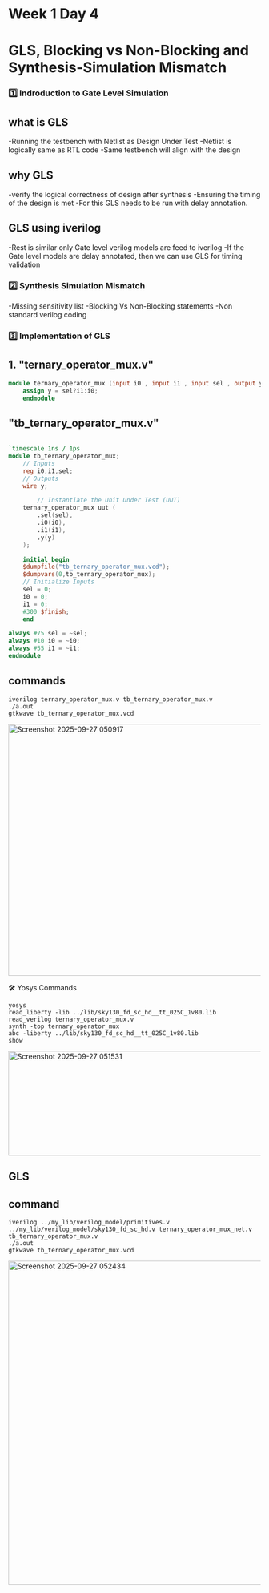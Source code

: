 # Week 1  Day 4

# GLS, Blocking vs Non-Blocking and Synthesis-Simulation Mismatch

### 1️⃣ Indroduction to Gate Level Simulation

## what is GLS
 -Running the testbench with Netlist as Design Under Test
 -Netlist is logically same as RTL code
  -Same testbench will align with the design
## why GLS
 -verify the logical correctness of design after synthesis
 -Ensuring the timing of the design is met
  -For this GLS needs to be run with delay annotation.
## GLS using iverilog
 -Rest is similar only Gate level verilog models are feed to iverilog
 -If the Gate level models are delay annotated, then we can use GLS for timing validation

### 2️⃣ Synthesis Simulation Mismatch
-Missing sensitivity list
-Blocking Vs Non-Blocking statements
-Non standard verilog coding


### 3️⃣ Implementation of GLS

## 1️. "ternary_operator_mux.v"
```verilog
module ternary_operator_mux (input i0 , input i1 , input sel , output y);
	assign y = sel?i1:i0;
	endmodule
```

## "tb_ternary_operator_mux.v"
```verilog

`timescale 1ns / 1ps
module tb_ternary_operator_mux;
	// Inputs
	reg i0,i1,sel;
	// Outputs
	wire y;

        // Instantiate the Unit Under Test (UUT)
	ternary_operator_mux uut (
		.sel(sel),
		.i0(i0),
		.i1(i1),
		.y(y)
	);

	initial begin
	$dumpfile("tb_ternary_operator_mux.vcd");
	$dumpvars(0,tb_ternary_operator_mux);
	// Initialize Inputs
	sel = 0;
	i0 = 0;
	i1 = 0;
	#300 $finish;
	end

always #75 sel = ~sel;
always #10 i0 = ~i0;
always #55 i1 = ~i1;
endmodule
```
## commands
```
iverilog ternary_operator_mux.v tb_ternary_operator_mux.v
./a.out
gtkwave tb_ternary_operator_mux.vcd
```

<img width="1848" height="503" alt="Screenshot 2025-09-27 050917" src="https://github.com/user-attachments/assets/e32d20b7-8bff-4f6a-a9c9-1f70f9c1976a" />


🛠️ Yosys Commands
```
yosys
read_liberty -lib ../lib/sky130_fd_sc_hd__tt_025C_1v80.lib
read_verilog ternary_operator_mux.v
synth -top ternary_operator_mux
abc -liberty ../lib/sky130_fd_sc_hd__tt_025C_1v80.lib
show 
```

<img width="598" height="209" alt="Screenshot 2025-09-27 051531" src="https://github.com/user-attachments/assets/20277ffc-a36a-46de-a3f4-04a928945ec2" />

## GLS
## command
```
iverilog ../my_lib/verilog_model/primitives.v  ../my_lib/verilog_model/sky130_fd_sc_hd.v ternary_operator_mux_net.v  tb_ternary_operator_mux.v
./a.out
gtkwave tb_ternary_operator_mux.vcd
```
<img width="1849" height="647" alt="Screenshot 2025-09-27 052434" src="https://github.com/user-attachments/assets/c2086df7-e2ef-4d63-8f0a-6665a8fc7616" />





